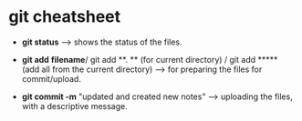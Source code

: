 # git cheatsheet


 - **git status** --> shows the status of the files.
 
 - **git add** **filename**/ git add **. ** (for current directory) / git add *****  (add all from the current directory) --> for preparing the files for commit/upload.
 
 - **git commit -m** "updated and created new notes" --> uploading the files, with a descriptive message.